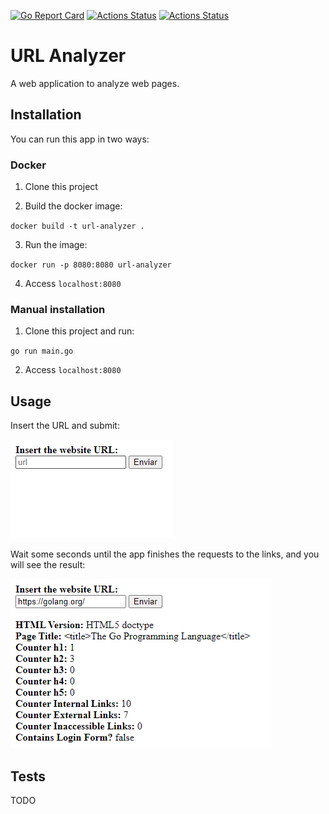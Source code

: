 [![Go Report Card](https://goreportcard.com/badge/github.com/KarineValenca/URL-analyzer)](https://goreportcard.com/report/github.com/KarineValenca/URL-analyzer)
[![Actions Status](https://github.com/KarineValenca/URL-analyzer/workflows/build/badge.svg)](https://github.com/KarineValenca/URL-analyzer/actions)
[![Actions Status](https://github.com/KarineValenca/URL-analyzer/workflows/test/badge.svg)](https://github.com/KarineValenca/URL-analyzer/actions)


# URL Analyzer
A web application to analyze web pages.

## Installation

You can run this app in two ways:

### Docker 
1. Clone this project

2. Build the docker image:

`docker build -t url-analyzer .`

3. Run the image:

`docker run -p 8080:8080 url-analyzer`

4. Access `localhost:8080`

### Manual installation
1. Clone this project and run:

`go run main.go`

2. Access `localhost:8080`

## Usage

Insert the URL and submit:

![Form](https://github.com/KarineValenca/URL-analyzer/blob/master/assets/image1.png
)

Wait some seconds until the app finishes the requests to the links, and you will see the result:

![Result](https://github.com/KarineValenca/URL-analyzer/blob/master/assets/image2.png)

## Tests
TODO